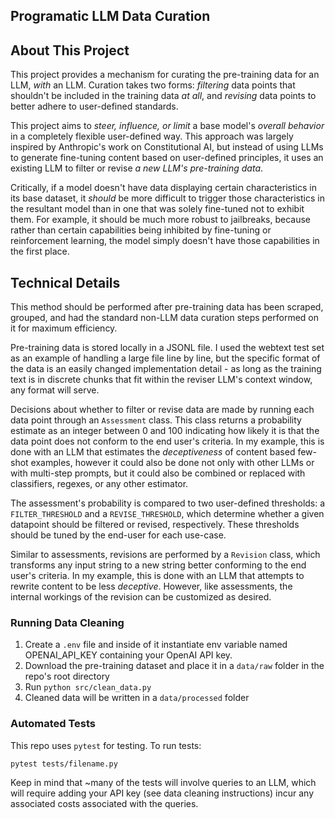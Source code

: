 ## Programatic LLM Data Curation

## About This Project

This project provides a mechanism for curating the pre-training data for an LLM, *with* an LLM. Curation takes two forms: *filtering* data points that shouldn't be included in the training data _at all_, and *revising* data points to better adhere to user-defined standards.

This project aims to *steer, influence, or limit* a base model's *overall behavior* in a completely flexible user-defined way. This approach was largely inspired by Anthropic's work on Constitutional AI, but instead of using LLMs to generate fine-tuning content based on user-defined principles, it uses an existing LLM to filter or revise *a new LLM's pre-training data*.

Critically, if a model doesn't have data displaying certain characteristics in its base dataset, it *should* be more difficult to trigger those characteristics in the resultant model than in one that was solely fine-tuned not to exhibit them. For example, it should be much more robust to jailbreaks, because rather than certain capabilities being inhibited by fine-tuning or reinforcement learning, the model simply doesn't have those capabilities in the first place.


## Technical Details

This method should be performed after pre-training data has been scraped, grouped, and had the standard non-LLM data curation steps performed on it for maximum efficiency.

Pre-training data is stored locally in a JSONL file. I used the webtext test set as an example of handling a large file line by line, but the specific format of the data is an easily changed implementation detail - as long as the training text is in discrete chunks that fit within the reviser LLM's context window, any format will serve.

Decisions about whether to filter or revise data are made by running each data point through an `Assessment` class. This class returns a probability estimate as an integer between 0 and 100 indicating how likely it is that the data point does not conform to the end user's criteria. In my example, this is done with an LLM that estimates the *deceptiveness* of content based few-shot examples, however it could also be done not only with other LLMs or with multi-step prompts, but it could also be combined or replaced with classifiers, regexes, or any other estimator.

The assessment's probability is compared to two user-defined thresholds: a `FILTER_THRESHOLD` and a `REVISE_THRESHOLD`, which determine whether a given datapoint should be filtered or revised, respectively. These thresholds should be tuned by the end-user for each use-case.

Similar to assessments, revisions are performed by a `Revision` class, which transforms any input string to a new string better conforming to the end user's criteria. In my example, this is done with an LLM that attempts to rewrite content to be less *deceptive*. However, like assessments, the internal workings of the revision can be customized as desired.

### Running Data Cleaning

1. Create a `.env` file and inside of it instantiate env variable named OPENAI_API_KEY containing your OpenAI API key.
2. Download the pre-training dataset and place it in a `data/raw` folder in the repo's root directory
3. Run `python src/clean_data.py`
4. Cleaned data will be written in a `data/processed` folder

### Automated Tests

This repo uses `pytest` for testing. To run tests:

`pytest tests/filename.py`

Keep in mind that ~many of the tests will involve queries to an LLM, which will require adding your API key (see data cleaning instructions) incur any associated costs associated with the queries.
